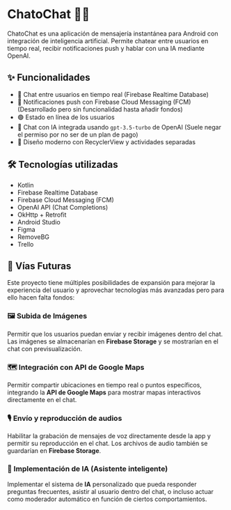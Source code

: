 # ChatoChat 🤖💬

ChatoChat es una aplicación de mensajería instantánea para Android con integración de inteligencia artificial. Permite chatear entre usuarios en tiempo real, recibir notificaciones push y hablar con una IA mediante OpenAI.

## ✨ Funcionalidades

- 📱 Chat entre usuarios en tiempo real (Firebase Realtime Database)
- 🔔 Notificaciones push con Firebase Cloud Messaging (FCM) (Desarrollado pero sin funcionalidad hasta añadir fondos)
- 🟢 Estado en línea de los usuarios
- 🤖 Chat con IA integrada usando `gpt-3.5-turbo` de OpenAI (Suele negar el permiso por no ser de un plan de pago)
- 💬 Diseño moderno con RecyclerView y actividades separadas

## 🛠️ Tecnologías utilizadas

- Kotlin
- Firebase Realtime Database
- Firebase Cloud Messaging (FCM)
- OpenAI API (Chat Completions)
- OkHttp + Retrofit
- Android Studio
- Figma
- RemoveBG
- Trello

## 🚀 Vías Futuras

Este proyecto tiene múltiples posibilidades de expansión para mejorar la experiencia del usuario y aprovechar tecnologías más avanzadas pero para ello hacen falta fondos:

### 🖼 Subida de Imágenes
Permitir que los usuarios puedan enviar y recibir imágenes dentro del chat. Las imágenes se almacenarían en **Firebase Storage** y se mostrarían en el chat con previsualización.

### 🗺️ Integración con API de Google Maps
Permitir compartir ubicaciones en tiempo real o puntos específicos, integrando la **API de Google Maps** para mostrar mapas interactivos directamente en el chat.

### 🎙 Envío y reproducción de audios
Habilitar la grabación de mensajes de voz directamente desde la app y permitir su reproducción en el chat. Los archivos de audio también se guardarían en **Firebase Storage**.

### 🤖 Implementación de IA (Asistente inteligente)
Implementar el sistema de **IA** personalizado que pueda responder preguntas frecuentes, asistir al usuario dentro del chat, o incluso actuar como moderador automático en función de ciertos comportamientos.
